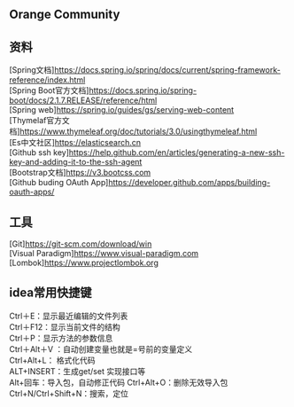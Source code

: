 ## Orange Community  

## 资料
[Spring文档]https://docs.spring.io/spring/docs/current/spring-framework-reference/index.html  
[Spring Boot官方文档]https://docs.spring.io/spring-boot/docs/2.1.7.RELEASE/reference/html  
[Spring web]https://spring.io/guides/gs/serving-web-content  
[Thymelaf官方文档]https://www.thymeleaf.org/doc/tutorials/3.0/usingthymeleaf.html  
[Es中文社区]https://elasticsearch.cn  
[Github ssh key]https://help.github.com/en/articles/generating-a-new-ssh-key-and-adding-it-to-the-ssh-agent  
[Bootstrap文档]https://v3.bootcss.com  
[Github buding OAuth App]https://developer.github.com/apps/building-oauth-apps/  
## 工具
[Git]https://git-scm.com/download/win  
[Visual Paradigm]https://www.visual-paradigm.com  
[Lombok]https://www.projectlombok.org  

## idea常用快捷键
Ctrl＋E：显示最近编辑的文件列表  
Ctrl＋F12：显示当前文件的结构  
Ctrl＋P：显示方法的参数信息  
Ctrl＋Alt＋V ：自动创建变量也就是=号前的变量定义  
Ctrl+Alt+L：  格式化代码  
ALT+INSERT：生成get/set 实现接口等  
Alt+回车：导入包，自动修正代码
Ctrl+Alt+O：删除无效导入包
Ctrl+N/Ctrl+Shift+N：搜索，定位
